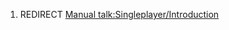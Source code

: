 1.  REDIRECT [Manual
    talk:Singleplayer/Introduction](Manual_talk:Singleplayer/Introduction "wikilink")